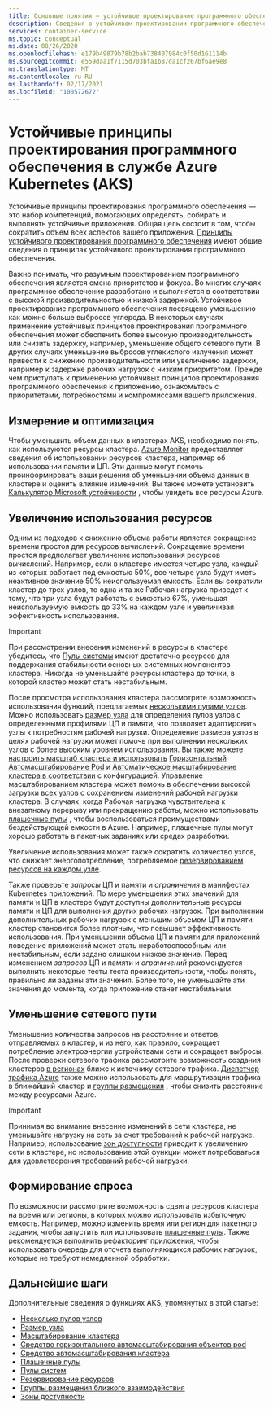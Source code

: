 ```yaml
---
title: Основные понятия — устойчивое проектирование программного обеспечения в Azure Kubernetes Services (AKS)
description: Сведения о устойчивом проектировании программного обеспечения в службе Azure Kubernetes (AKS).
services: container-service
ms.topic: conceptual
ms.date: 08/26/2020
ms.openlocfilehash: e179b49879b78b2bab738407984c0f50d161114b
ms.sourcegitcommit: e559daa1f7115d703bfa1b87da1cf267bf6ae9e8
ms.translationtype: MT
ms.contentlocale: ru-RU
ms.lasthandoff: 02/17/2021
ms.locfileid: "100572672"
---
```

# <a name="sustainable-software-engineering-principles-in-azure-kubernetes-service-aks"></a>Устойчивые принципы проектирования программного обеспечения в службе Azure Kubernetes (AKS)

Устойчивые принципы проектирования программного обеспечения — это набор компетенций, помогающих определять, собирать и выполнять устойчивые приложения. Общая цель состоит в том, чтобы сократить объем всех аспектов вашего приложения. [Принципы устойчивого проектирования программного обеспечения][principles-sse] имеют общие сведения о принципах устойчивого проектирования программного обеспечения.

Важно понимать, что разумным проектированием программного обеспечения является смена приоритетов и фокуса. Во многих случаях программное обеспечение разработано и выполняется в соответствии с высокой производительностью и низкой задержкой. Устойчивое проектирование программного обеспечения посвящено уменьшению как можно больше выбросов углерода. В некоторых случаях применение устойчивых принципов проектирования программного обеспечения может обеспечить более высокую производительность или снизить задержку, например, уменьшение общего сетевого пути. В других случаях уменьшение выбросов углекислого излучения может привести к снижению производительности или увеличению задержки, например к задержке рабочих нагрузок с низким приоритетом. Прежде чем приступать к применению устойчивых принципов проектирования программного обеспечения к приложению, ознакомьтесь с приоритетами, потребностями и компромиссами вашего приложения.

## <a name="measure-and-optimize"></a>Измерение и оптимизация

Чтобы уменьшить объем данных в кластерах AKS, необходимо понять, как используются ресурсы кластера. [Azure Monitor][azure-monitor] предоставляет сведения об использовании ресурсов кластера, например об использовании памяти и ЦП. Эти данные могут помочь проинформировать ваши решения об уменьшении объема данных в кластере и оценить влияние изменений. Вы также можете установить [Калькулятор Microsoft устойчивости][sustainability-calculator] , чтобы увидеть все ресурсы Azure.

## <a name="increase-resource-utilization"></a>Увеличение использования ресурсов

Одним из подходов к снижению объема работы является сокращение времени простоя для ресурсов вычислений. Сокращение времени простоя предполагает увеличение использования ресурсов вычислений. Например, если в кластере имеется четыре узла, каждый из которых работает под емкостью 50%, все четыре узла будут иметь неактивное значение 50% неиспользуемая емкость. Если вы сократили кластер до трех узлов, то одна и та же Рабочая нагрузка приведет к тому, что три узла будут работать с емкостью 67%, уменьшая неиспользуемую емкость до 33% на каждом узле и увеличивая эффективность использования.

> [!IMPORTANT]
> При рассмотрении внесения изменений в ресурсы в кластере убедитесь, что [Пулы системы][system-pools] имеют достаточно ресурсов для поддержания стабильности основных системных компонентов кластера. Никогда не уменьшайте ресурсы кластера до точки, в которой кластер может стать нестабильным.

После просмотра использования кластера рассмотрите возможность использования функций, предлагаемых [несколькими пулами узлов][multiple-node-pools]. Можно использовать [размер узла][node-sizing] для определения пулов узлов с определенными профилями ЦП и памяти, что позволяет адаптировать узлы к потребностям рабочей нагрузки. Определение размера узлов в целях рабочей нагрузки может помочь при выполнении нескольких узлов с более высоким уровнем использования. Вы также можете [настроить масштаб кластера и использовать][scale] [Горизонтальный Автомасштабирование Pod][scale-horizontal] и [Автоматическое масштабирование кластера в соответствии][scale-auto] с конфигурацией. Управление масштабированием кластера может помочь в обеспечении высокой загрузки всех узлов с сохранением изменений рабочей нагрузки кластера. В случаях, когда Рабочая нагрузка чувствительна к внезапному перерыву или прекращению работы, можно использовать [плашечные пулы][spot-pools] , чтобы воспользоваться преимуществами бездействующей емкости в Azure. Например, плашечные пулы могут хорошо работать в пакетных заданиях или средах разработки.

Увеличение использования может также сократить количество узлов, что снижает энергопотребление, потребляемое [резервированием ресурсов на каждом узле][resource-reservations].

Также проверьте *запросы* ЦП и памяти и *ограничения* в манифестах Kubernetes приложений. По мере уменьшения этих значений для памяти и ЦП в кластере будут доступны дополнительные ресурсы памяти и ЦП для выполнения других рабочих нагрузок. При выполнении дополнительных рабочих нагрузок с меньшим объемом ЦП и памяти кластер становится более плотным, что повышает эффективность использования. При уменьшении объема ЦП и памяти для приложений поведение приложений может стать неработоспособным или нестабильным, если задано слишком низкое значение. Перед изменением *запросов* ЦП и памяти и *ограничений* рекомендуется выполнить некоторые тесты теста производительности, чтобы понять, правильно ли заданы эти значения. Более того, не уменьшайте эти значения до момента, когда приложение станет нестабильным.

## <a name="reduce-network-travel"></a>Уменьшение сетевого пути

Уменьшение количества запросов на расстояние и ответов, отправляемых в кластер, и из него, как правило, сокращает потребление электроэнергии устройствами сети и сокращает выбросы. После проверки сетевого трафика рассмотрите возможность создания кластеров [в регионах][regions] ближе к источнику сетевого трафика. [Диспетчер трафика Azure][azure-traffic-manager] также можно использовать для маршрутизации трафика в ближайший кластер и [группы размещения][proiximity-placement-groups] , чтобы снизить расстояние между ресурсами Azure.

> [!IMPORTANT]
> Принимая во внимание внесение изменений в сети кластера, не уменьшайте нагрузку на сеть за счет требований к рабочей нагрузке. Например, использование [зон доступности][availability-zones] приводит к увеличению сети в кластере, но использование этой функции может потребоваться для удовлетворения требований рабочей нагрузки.

## <a name="demand-shaping"></a>Формирование спроса

По возможности рассмотрите возможность сдвига ресурсов кластера на время или регионы, в которых можно использовать избыточную емкость. Например, можно изменить время или регион для пакетного задания, чтобы запустить или использовать [плашечные пулы][spot-pools]. Также рекомендуется выполнить рефакторинг приложения, чтобы использовать очередь для отсчета выполняющихся рабочих нагрузок, которые не требуют немедленной обработки.

## <a name="next-steps"></a>Дальнейшие шаги

Дополнительные сведения о функциях AKS, упомянутых в этой статье:

* [Несколько пулов узлов][multiple-node-pools]
* [Размер узла][node-sizing]
* [Масштабирование кластера][scale]
* [Средство горизонтального автомасштабирования объектов pod][scale-horizontal]
* [Средство автомасштабирования кластера][scale-auto]
* [Плашечные пулы][spot-pools]
* [Пулы систем][system-pools]
* [Резервирование ресурсов][resource-reservations]
* [Группы размещения близкого взаимодействия][proiximity-placement-groups]
* [Зоны доступности][availability-zones]

[availability-zones]: availability-zones.md
[azure-monitor]: ../azure-monitor/containers/container-insights-overview.md
[azure-traffic-manager]: ../traffic-manager/traffic-manager-overview.md
[proiximity-placement-groups]: reduce-latency-ppg.md
[regions]: faq.md#which-azure-regions-currently-provide-aks
[resource-reservations]: concepts-clusters-workloads.md#resource-reservations
[scale]: concepts-scale.md
[scale-auto]: concepts-scale.md#cluster-autoscaler
[scale-horizontal]: concepts-scale.md#horizontal-pod-autoscaler
[spot-pools]: spot-node-pool.md
[multiple-node-pools]: use-multiple-node-pools.md
[node-sizing]: use-multiple-node-pools.md#specify-a-vm-size-for-a-node-pool
[sustainability-calculator]: https://azure.microsoft.com/blog/microsoft-sustainability-calculator-helps-enterprises-analyze-the-carbon-emissions-of-their-it-infrastructure/
[system-pools]: use-system-pools.md
[principles-sse]: https://docs.microsoft.com/learn/modules/sustainable-software-engineering-overview/